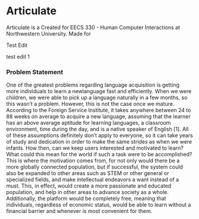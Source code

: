 # Articulate
Articulate is a
Created for EECS 330 - Human Computer Interactions at Northwestern University.
Made for

Test Edit


test edit 1
### Problem Statement

One of the greatest problems regarding language acquisition is getting more individuals to learn a newlanguage fast and efficiently. When we were children, we were able to pick up a language naturally in a few months, so this wasn’t a problem. However, this is not the case
once we mature. According to the Foreign Service Institute, it takes anywhere between 24 to 88 weeks on average to acquire a new language, assuming that the learner has an above average aptitude for learning languages, a classroom environment, time during the day, and is a native speaker of English [1]. All of these assumptions definitely don’t apply to everyone, so it can take years of study and dedication in order to make the same strides as when we were infants. How then, can we keep users interested and motivated to learn? What could this mean for the world if such a task were to be accomplished? This is where the motivation comes from, for not only would there be a more globally connected population, but if successful, the system could also be expanded to other areas such as STEM or other general or specialized fields, and make intellectual endeavors a want instead of a must. This, in effect, would create a more passionate and educated population, and help in other areas to advance society as a whole. Additionally, the platform would be completely free, meaning that individuals, regardless of economic status, would be able to learn without a financial barrier and whenever is most convenient for them.
